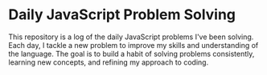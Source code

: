 # Daily JavaScript Problem Solving

This repository is a log of the daily JavaScript problems I've been solving. Each day, I tackle a new problem to improve my skills and understanding of the language. The goal is to build a habit of solving problems consistently, learning new concepts, and refining my approach to coding.

